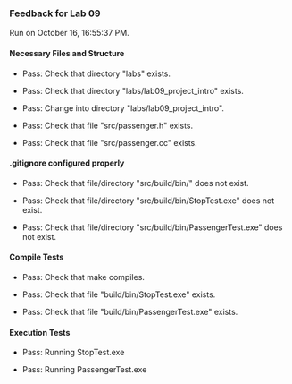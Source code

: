 ### Feedback for Lab 09

Run on October 16, 16:55:37 PM.


#### Necessary Files and Structure

+ Pass: Check that directory "labs" exists.

+ Pass: Check that directory "labs/lab09_project_intro" exists.

+ Pass: Change into directory "labs/lab09_project_intro".

+ Pass: Check that file "src/passenger.h" exists.

+ Pass: Check that file "src/passenger.cc" exists.


#### .gitignore configured properly

+ Pass: Check that file/directory "src/build/bin/" does not exist.

+ Pass: Check that file/directory "src/build/bin/StopTest.exe" does not exist.

+ Pass: Check that file/directory "src/build/bin/PassengerTest.exe" does not exist.


#### Compile Tests

+ Pass: Check that make compiles.



+ Pass: Check that file "build/bin/StopTest.exe" exists.

+ Pass: Check that file "build/bin/PassengerTest.exe" exists.


#### Execution Tests

+ Pass: Running StopTest.exe



+ Pass: Running PassengerTest.exe



